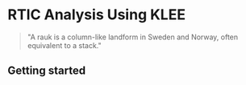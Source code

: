 # RTIC Analysis Using KLEE 
> "A rauk is a column-like landform in Sweden and Norway, often equivalent to a stack."

## Getting started


